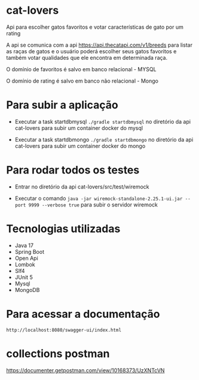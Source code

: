 # cat-lovers

Api para escolher gatos favoritos e votar características de gato por um rating

A api se comunica com a api https://api.thecatapi.com/v1/breeds para listar as raças de gatos e o usuário poderá escolher seus gatos favoritos
e também votar qualidades que ele encontra em determinada raça.

O domínio de favoritos é salvo em banco relacional - MYSQL

O domínio de rating é salvo em banco não relacional - Mongo

# Para subir a aplicação 

* Executar a task startdbmysql  ``` ./gradle startdbmysql ``` no diretório da api cat-lovers para subir um container docker do mysql

* Executar a task startdbmongo  ``` ./gradle startdbmongo ``` no diretório da api cat-lovers para subir um container docker do mongo

# Para rodar todos os testes

* Entrar no diretório da api cat-lovers/src/test/wiremock 

* Executar o comando ``` java -jar wiremock-standalone-2.25.1-ui.jar --port 9999 --verbose true ``` para subir o servidor wiremock

# Tecnologias utilizadas

* Java 17
* Spring Boot
* Open Api
* Lombok
* Slf4
* JUnit 5
* Mysql
* MongoDB

# Para acessar a documentação
``` http://localhost:8080/swagger-ui/index.html ```

# collections postman
https://documenter.getpostman.com/view/10168373/UzXNTcVN
